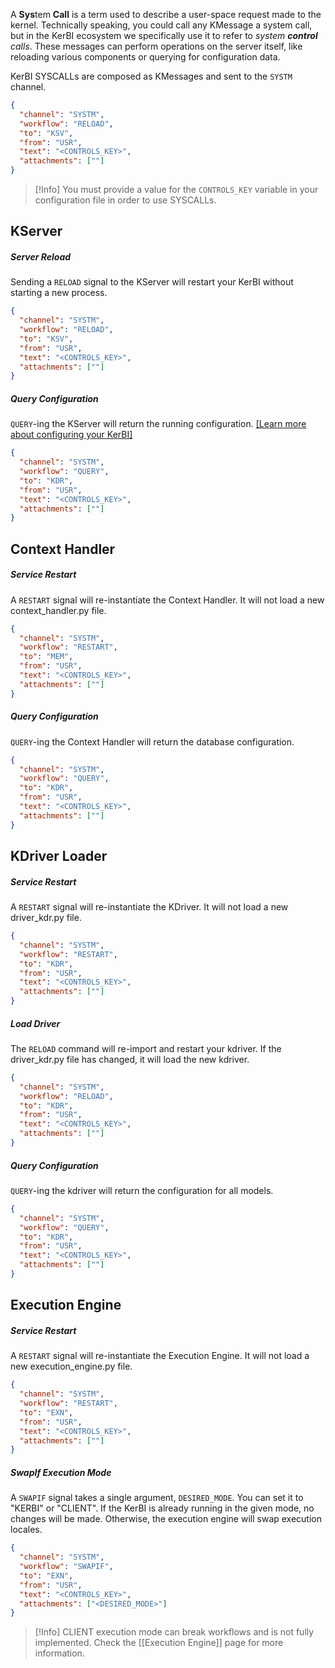 A **Sys**tem **Call** is a term used to describe a user-space request made to the kernel. Technically speaking, you could call any KMessage a system call, but in the KerBI ecosystem we specifically use it to refer to *system **control** calls*. These messages can perform operations on the server itself, like reloading various components or querying for configuration data.

KerBI SYSCALLs are composed as KMessages and sent to the `SYSTM` channel. 
```json
{ 
  "channel": "SYSTM",
  "workflow": "RELOAD",
  "to": "KSV",
  "from": "USR",
  "text": "<CONTROLS_KEY>",
  "attachments": [""]
}
```

> [!Info]
> You must provide a value for the `CONTROLS_KEY` variable in your configuration file in order to use SYSCALLs. 

## KServer
##### Server Reload
Sending a `RELOAD` signal to the KServer will restart your KerBI without starting a new process.
```json
{ 
  "channel": "SYSTM",
  "workflow": "RELOAD",
  "to": "KSV",
  "from": "USR",
  "text": "<CONTROLS_KEY>",
  "attachments": [""]
}
```
##### Query Configuration
`QUERY`-ing the KServer will return the running configuration. [[Learn more about configuring your KerBI]](Configuration)
```json
{ 
  "channel": "SYSTM",
  "workflow": "QUERY",
  "to": "KDR",
  "from": "USR",
  "text": "<CONTROLS_KEY>",
  "attachments": [""]
}
```
## Context Handler
##### Service Restart
A `RESTART` signal will re-instantiate the Context Handler. It will not load a new context_handler.py file. 
```json
{ 
  "channel": "SYSTM",
  "workflow": "RESTART",
  "to": "MEM",
  "from": "USR",
  "text": "<CONTROLS_KEY>",
  "attachments": [""]
}
```
##### Query Configuration
`QUERY`-ing the Context Handler will return the database configuration.
```json
{ 
  "channel": "SYSTM",
  "workflow": "QUERY",
  "to": "KDR",
  "from": "USR",
  "text": "<CONTROLS_KEY>",
  "attachments": [""]
}
```

## KDriver Loader
##### Service Restart
A `RESTART` signal will re-instantiate the KDriver. It will not load a new driver_kdr.py file.
```json
{ 
  "channel": "SYSTM",
  "workflow": "RESTART",
  "to": "KDR",
  "from": "USR",
  "text": "<CONTROLS_KEY>",
  "attachments": [""]
}
```
##### Load Driver
The `RELOAD` command will re-import and restart your kdriver. If the driver_kdr.py file has changed, it will load the new kdriver.
```json
{ 
  "channel": "SYSTM",
  "workflow": "RELOAD",
  "to": "KDR",
  "from": "USR",
  "text": "<CONTROLS_KEY>",
  "attachments": [""]
}
```
##### Query Configuration
`QUERY`-ing the kdriver will return the configuration for all models.
```json
{ 
  "channel": "SYSTM",
  "workflow": "QUERY",
  "to": "KDR",
  "from": "USR",
  "text": "<CONTROLS_KEY>",
  "attachments": [""]
}
```

## Execution Engine
##### Service Restart
A `RESTART` signal will re-instantiate the Execution Engine. It will not load a new execution_engine.py file.
```json
{ 
  "channel": "SYSTM",
  "workflow": "RESTART",
  "to": "EXN",
  "from": "USR",
  "text": "<CONTROLS_KEY>",
  "attachments": [""]
}
```

##### SwapIf Execution Mode
A `SWAPIF` signal takes a single argument, `DESIRED_MODE`. You can set it to "KERBI" or "CLIENT". If the KerBI is already running in the given mode, no changes will be made. Otherwise, the execution engine will swap execution locales.
```json
{ 
  "channel": "SYSTM",
  "workflow": "SWAPIF",
  "to": "EXN",
  "from": "USR",
  "text": "<CONTROLS_KEY>",
  "attachments": ["<DESIRED_MODE>"]
}
```
> [!Info] 
> CLIENT execution mode can break workflows and is not fully implemented. Check the [[Execution Engine]] page for more information.

